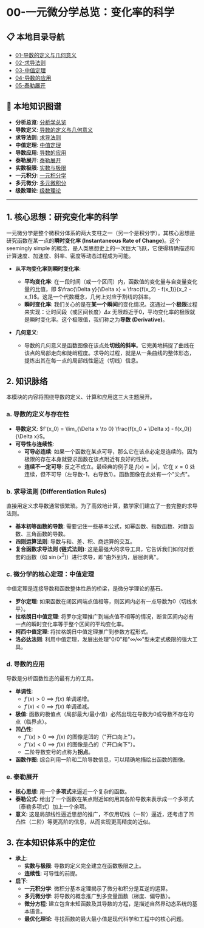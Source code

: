 # 00-一元微分学总览：变化率的科学

## 📋 本地目录导航

- [01-导数的定义与几何意义](./01-导数的定义与几何意义.md)
- [02-求导法则](./02-求导法则.md)
- [03-中值定理](./03-中值定理.md)
- [04-导数的应用](./04-导数的应用.md)
- [05-泰勒展开](./05-泰勒展开.md)

## 🧠 本地知识图谱

- **分析总览**: [分析学总览](../00-分析学总览.md)
- **导数定义**: [导数的定义与几何意义](./01-导数的定义与几何意义.md)
- **求导法则**: [求导法则](./02-求导法则.md)
- **中值定理**: [中值定理](./03-中值定理.md)
- **导数应用**: [导数的应用](./04-导数的应用.md)
- **泰勒展开**: [泰勒展开](./05-泰勒展开.md)
- **实数极限**: [实数与极限](../01-实数与极限/00-模块总览.md)
- **一元积分**: [一元积分学](../03-一元积分学/00-模块总览.md)
- **多元微分**: [多元微积分](../05-多元微积分/00-模块总览.md)
- **级数理论**: [级数理论](../04-级数理论/00-模块总览.md)

---

## 1. 核心思想：研究变化率的科学

一元微分学是整个微积分体系的两大支柱之一（另一个是积分学）。其核心思想是研究函数在某一点的**瞬时变化率 (Instantaneous Rate of Change)**。这个 seemingly simple 的概念，是人类思想史上的一次巨大飞跃，它使得精确描述和计算速度、加速度、斜率、密度等动态过程成为可能。

- **从平均变化率到瞬时变化率**:
  - **平均变化率**: 在一段时间（或一个区间）内，函数值的变化量与自变量变化量的比值，即 $\frac{\Delta y}{\Delta x} = \frac{f(x_2) - f(x_1)}{x_2 - x_1}$。这是一个代数概念，几何上对应于割线的斜率。
  - **瞬时变化率**: 我们关心的是在**某一个瞬间**的变化情况。这通过一个**极限**过程来实现：让时间段（或区间长度）$\Delta x$ 无限趋近于0，平均变化率的极限就是瞬时变化率。这个极限值，我们称之为**导数 (Derivative)**。

- **几何意义**:
  - 导数的几何意义是函数图像在该点处**切线的斜率**。它完美地捕捉了曲线在该点的局部走向和陡峭程度。求导的过程，就是从一条曲线的整体形态，提炼出其在每一点的局部线性逼近（切线）信息。

## 2. 知识脉络

本模块的内容将围绕导数的定义、计算和应用这三大主题展开。

### a. 导数的定义与存在性

- **导数定义**: $f'(x_0) = \lim_{\Delta x \to 0} \frac{f(x_0 + \Delta x) - f(x_0)}{\Delta x}$。
- **可导性与连续性**:
  - **可导必连续**: 如果一个函数在某点可导，那么它在该点必定是连续的。因为极限的存在本身就要求函数在该点附近有良好的性状。
  - **连续不一定可导**: 反之不成立。最经典的例子是 $f(x) = |x|$，它在 $x=0$ 处连续，但不可导（左导数-1，右导数1）。函数图像在此处有一个"尖点"。

### b. 求导法则 (Differentiation Rules)

直接用定义求导数通常很繁琐。为了高效地计算，数学家们建立了一套完整的求导法则。

- **基本初等函数的导数**: 需要记住一些基本公式，如幂函数、指数函数、对数函数、三角函数的导数。
- **四则运算法则**: 导数与和、差、积、商运算的交互。
- **复合函数求导法则 (链式法则)**: 这是最强大的求导工具，它告诉我们如何对嵌套的函数（如 $\sin(x^2)$）进行求导，即"由外到内，层层剥离"。

### c. 微分学的核心定理：中值定理

中值定理是连接导数和函数整体性质的桥梁，是微分学理论的基石。

- **罗尔定理**: 如果函数在闭区间端点值相等，则区间内必有一点导数为0（切线水平）。
- **拉格朗日中值定理**: 将罗尔定理推广到端点值不相等的情况，断言区间内必有一点的瞬时变化率等于整个区间的平均变化率。
- **柯西中值定理**: 将拉格朗日中值定理推广到参数方程形式。
- **洛必达法则**: 利用中值定理，发展出处理"0/0"和"$\infty/\infty$"型未定式极限的强大工具。

### d. 导数的应用

导数是分析函数性态的最有力的工具。

- **单调性**:
  - $f'(x) > 0 \implies f(x)$ 单调递增。
  - $f'(x) < 0 \implies f(x)$ 单调递减。
- **极值**: 函数的极值点（局部最大/最小值）必然出现在导数为0或导数不存在的点（临界点）。
- **凹凸性**:
  - $f''(x) > 0 \implies f(x)$ 的图像是凹的（"开口向上"）。
  - $f''(x) < 0 \implies f(x)$ 的图像是凸的（"开口向下"）。
  - 二阶导数变号的点称为**拐点**。
- **函数作图**: 综合利用一阶和二阶导数信息，可以精确地描绘出函数的图像。

### e. 泰勒展开

- **核心思想**: 用一个**多项式**来逼近一个复杂的函数。
- **泰勒公式**: 给出了一个函数在某点附近如何用其各阶导数来表示成一个多项式（泰勒多项式）加上一个余项。
- **意义**: 这是局部线性逼近思想的推广，不仅用切线（一阶）逼近，还考虑了凹凸性（二阶）等更高阶的信息，从而实现更高精度的近似。

## 3. 在本知识体系中的定位

- **承上**:
  - **实数与极限**: 导数的定义完全建立在函数极限之上。
  - **连续性**: 可导性的前提。
- **启下**:
  - **一元积分学**: 微积分基本定理揭示了微分和积分是互逆的运算。
  - **多元微分学**: 将导数的概念推广到多变量函数（梯度、偏导数）。
  - **微分方程**: 建立包含未知函数及其导数的方程，是描述自然界动态系统的基本语言。
  - **最优化理论**: 寻找函数的最大最小值是现代科学和工程中的核心问题。
